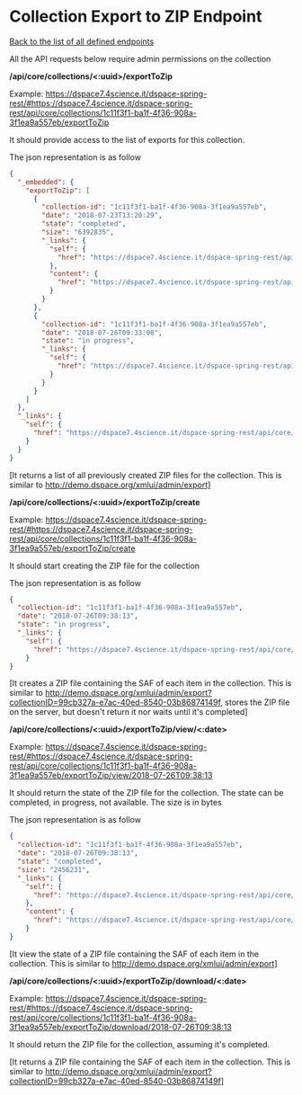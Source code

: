 # Collection Export to ZIP Endpoint
[Back to the list of all defined endpoints](endpoints.md)

All the API requests below require admin permissions on the collection

**/api/core/collections/<:uuid>/exportToZip**

Example: <https://dspace7.4science.it/dspace-spring-rest/#https://dspace7.4science.it/dspace-spring-rest/api/core/collections/1c11f3f1-ba1f-4f36-908a-3f1ea9a557eb/exportToZip>

It should provide access to the list of exports for this collection.

The json representation is as follow
```json
{
  "_embedded": {
    "exportToZip": [
      {
        "collection-id": "1c11f3f1-ba1f-4f36-908a-3f1ea9a557eb",
        "date": "2018-07-23T13:20:29",
        "state": "completed",
        "size": "6392835",
        "_links": {
          "self": {
            "href": "https://dspace7.4science.it/dspace-spring-rest/api/core/collections/1c11f3f1-ba1f-4f36-908a-3f1ea9a557eb/exportToZip/view/2018-07-23T13:20:29"
          },
          "content": {
            "href": "https://dspace7.4science.it/dspace-spring-rest/api/core/collections/1c11f3f1-ba1f-4f36-908a-3f1ea9a557eb/exportToZip/download/2018-07-23T13:20:29"
          }
        }
      },
      {
        "collection-id": "1c11f3f1-ba1f-4f36-908a-3f1ea9a557eb",
        "date": "2018-07-26T09:33:08",
        "state": "in progress",
        "_links": {
          "self": {
            "href": "https://dspace7.4science.it/dspace-spring-rest/api/core/collections/1c11f3f1-ba1f-4f36-908a-3f1ea9a557eb/exportToZip/view/2018-07-26T09:33:08"
          }
        }
      }
    ]
  },
  "_links": {
    "self": {
      "href": "https://dspace7.4science.it/dspace-spring-rest/api/core/collections/1c11f3f1-ba1f-4f36-908a-3f1ea9a557eb/exportToZip"
    }
  }
}
```

[It returns a list of all previously created ZIP files for the collection. This is similar to http://demo.dspace.org/xmlui/admin/export]

**/api/core/collections/<:uuid>/exportToZip/create**

Example: <https://dspace7.4science.it/dspace-spring-rest/#https://dspace7.4science.it/dspace-spring-rest/api/core/collections/1c11f3f1-ba1f-4f36-908a-3f1ea9a557eb/exportToZip/create>

It should start creating the ZIP file for the collection

The json representation is as follow
```json
{
  "collection-id": "1c11f3f1-ba1f-4f36-908a-3f1ea9a557eb",
  "date": "2018-07-26T09:38:13",
  "state": "in progress",
  "_links": {
    "self": {
      "href": "https://dspace7.4science.it/dspace-spring-rest/api/core/collections/1c11f3f1-ba1f-4f36-908a-3f1ea9a557eb/exportToZip/view/2018-07-26T09:38:13"
    }
}
```

[It creates a ZIP file containing the SAF of each item in the collection. This is similar to http://demo.dspace.org/xmlui/admin/export?collectionID=99cb327a-e7ac-40ed-8540-03b86874149f, stores the ZIP file on the server, but doesn't return it nor waits until it's completed]

**/api/core/collections/<:uuid>/exportToZip/view/<:date>**

Example: <https://dspace7.4science.it/dspace-spring-rest/#https://dspace7.4science.it/dspace-spring-rest/api/core/collections/1c11f3f1-ba1f-4f36-908a-3f1ea9a557eb/exportToZip/view/2018-07-26T09:38:13>

It should return the state of the ZIP file for the collection.
The state can be completed, in progress, not available.
The size is in bytes

The json representation is as follow
```json
{
  "collection-id": "1c11f3f1-ba1f-4f36-908a-3f1ea9a557eb",
  "date": "2018-07-26T09:38:13",
  "state": "completed",
  "size": "2456231",
  "_links": {
    "self": {
      "href": "https://dspace7.4science.it/dspace-spring-rest/api/core/collections/1c11f3f1-ba1f-4f36-908a-3f1ea9a557eb/exportToZip/view/2018-07-26T09:38:13"
    },
    "content": {
      "href": "https://dspace7.4science.it/dspace-spring-rest/api/core/collections/1c11f3f1-ba1f-4f36-908a-3f1ea9a557eb/exportToZip/download/2018-07-26T09:38:13"
    }
}
```

[It view the state of a ZIP file containing the SAF of each item in the collection. This is similar to http://demo.dspace.org/xmlui/admin/export]

**/api/core/collections/<:uuid>/exportToZip/download/<:date>**

Example: <https://dspace7.4science.it/dspace-spring-rest/#https://dspace7.4science.it/dspace-spring-rest/api/core/collections/1c11f3f1-ba1f-4f36-908a-3f1ea9a557eb/exportToZip/download/2018-07-26T09:38:13>

It should return the ZIP file for the collection, assuming it's completed.

[It returns a ZIP file containing the SAF of each item in the collection. This is similar to http://demo.dspace.org/xmlui/admin/export?collectionID=99cb327a-e7ac-40ed-8540-03b86874149f]
